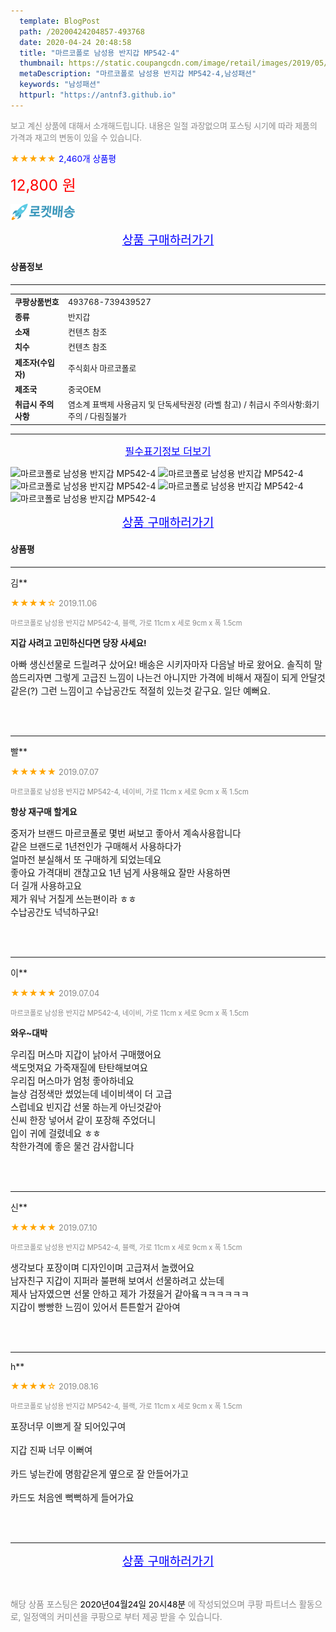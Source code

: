 ```yaml
---
  template: BlogPost
  path: /20200424204857-493768
  date: 2020-04-24 20:48:58
  title: "마르코폴로 남성용 반지갑 MP542-4"
  thumbnail: https://static.coupangcdn.com/image/retail/images/2019/05/28/14/3/179c8d67-ebf9-45eb-bb9e-0c4f9105dcc6.jpg
  metaDescription: "마르코폴로 남성용 반지갑 MP542-4,남성패션"
  keywords: "남성패션"
  httpurl: "https://antnf3.github.io"
---
```

  
<span style="color: #888;font-size:0.8rem">보고 계신 상품에 대해서 소개해드립니다.
내용은 일절 과장없으며 포스팅 시기에 따라 제품의 가격과 재고의 변동이 있을 수 있습니다.</span>
  
<span style="color: orange;">★★★★★</span> <span style="color: blue;font-size: 0.85rem;">2,460개 상품평</span>

<span style="font-size: 0.9rem"></span> 

<span style="color: red;font-size: 1.5rem;">12,800 원</span>

![로켓배송](/assets/rocket_logo.png)

<p align="center"><a href="http://me2.do/5TX1ueEf" style="font-size: 1.2rem; color: blue;">상품 구매하러가기</a></p>

#### 상품정보

---

|                  |                       |
| ---------------- | --------------------- |
| **<span style="font-size:0.8rem;">쿠팡상품번호</span>** | <span style="font-size:0.8rem;">493768-739439527</span> |
| **<span style="font-size:0.8rem;">종류</span>**    | <span style="font-size:0.8rem;">반지갑</span>        |
| **<span style="font-size:0.8rem;">소재</span>**    | <span style="font-size:0.8rem;">컨텐츠 참조</span>        |
| **<span style="font-size:0.8rem;">치수</span>**    | <span style="font-size:0.8rem;">컨텐츠 참조</span>        |
| **<span style="font-size:0.8rem;">제조자(수입자)</span>**    | <span style="font-size:0.8rem;">주식회사 마르코폴로</span>        |
| **<span style="font-size:0.8rem;">제조국</span>**    | <span style="font-size:0.8rem;">중국OEM</span>        |
| **<span style="font-size:0.8rem;">취급시 주의사항</span>**    | <span style="font-size:0.8rem;">염소계 표백제 사용금지 및 단독세탁권장 (라벨 참고) / 취급시 주의사항:화기주의 / 다림질불가</span>        |



---

<p align="center"><a href="http://me2.do/5TX1ueEf" style="font-size: 1rem; color: blue;">필수표기정보 더보기</a></p>

![마르코폴로 남성용 반지갑 MP542-4](http://thumbnail7.coupangcdn.com/thumbnails/remote/q89/image/product/content/vendorItem/2019/09/20/739439527/ad0dd2d4-e184-4afc-8548-5d98b1c979bd.jpg)
![마르코폴로 남성용 반지갑 MP542-4](http://thumbnail10.coupangcdn.com/thumbnails/remote/q89/image/retail/images/2019/06/03/11/6/f614371e-357e-4132-91e7-1abbdf31f674.jpg)
![마르코폴로 남성용 반지갑 MP542-4](http://thumbnail8.coupangcdn.com/thumbnails/remote/q89/image/retail/images/2019/06/03/11/5/9c340129-dd74-4a42-b5c9-d9e6242c7211.jpg)
![마르코폴로 남성용 반지갑 MP542-4](http://thumbnail7.coupangcdn.com/thumbnails/remote/q89/image/retail/images/2019/06/03/11/5/5a183c35-d5f5-4081-a350-2fda35d51352.jpg)
![마르코폴로 남성용 반지갑 MP542-4](http://thumbnail7.coupangcdn.com/thumbnails/remote/q89/image/retail/images/2019/06/03/11/3/e9de4a6c-5f5f-425c-867d-65a3d44d6381.jpg)

<p align="center"><a href="http://me2.do/5TX1ueEf" style="font-size: 1.2rem; color: blue;">상품 구매하러가기</a></p>

#### 상품평
  
---
  
김**
    
<span style="color: orange;">★★★★☆</span> <span style="font-size:0.8rem;color: #888;">2019.11.06</span>
    
<span style="color: #888;font-size:0.7rem">마르코폴로 남성용 반지갑 MP542-4, 블랙, 가로 11cm x 세로 9cm x 폭 1.5cm</span>
    
<span style="font-size:0.85rem">**지갑 사려고 고민하신다면 당장 사세요!**</span>
    
<span style="font-size: 0.9rem;">아빠 생신선물로 드릴려구 샀어요! 배송은 시키자마자 다음날 바로 왔어요. 솔직히 말씀드리자면 그렇게 고급진 느낌이 나는건 아니지만 가격에 비해서 재질이 되게 안달것같은(?) 그런 느낌이고 수납공간도 적절히 있는것 같구요. 일단 예뻐요.</span>
    
<br>
<br>

---
  
빨**
    
<span style="color: orange;">★★★★★</span> <span style="font-size:0.8rem;color: #888;">2019.07.07</span>
    
<span style="color: #888;font-size:0.7rem">마르코폴로 남성용 반지갑 MP542-4, 네이비, 가로 11cm x 세로 9cm x 폭 1.5cm</span>
    
<span style="font-size:0.85rem">**항상 재구매 할게요**</span>
    
<span style="font-size: 0.9rem;">중저가 브랜드 마르코폴로 몇번 써보고 좋아서 계속사용합니다<br/>같은 브랜드로 1년전인가 구매해서 사용하다가<br/>얼마전 분실해서 또 구매하게 되었는데요<br/>좋아요 가격대비 갠찮고요 1년 넘게 사용해요 잘만 사용하면<br/>더 길개 사용하고요<br/>제가 워낙 거칠게 쓰는편이라 ㅎㅎ<br/>수납공간도 넉넉하구요!</span>
    
<br>
<br>

---
  
이**
    
<span style="color: orange;">★★★★★</span> <span style="font-size:0.8rem;color: #888;">2019.07.04</span>
    
<span style="color: #888;font-size:0.7rem">마르코폴로 남성용 반지갑 MP542-4, 네이비, 가로 11cm x 세로 9cm x 폭 1.5cm</span>
    
<span style="font-size:0.85rem">**와우~대박**</span>
    
<span style="font-size: 0.9rem;">우리집 머스마 지갑이 낡아서 구매했어요<br/>색도멋져요 가죽재질에 탄탄해보여요<br/>우리집 머스마가 엄청 좋아하네요<br/>늘상 검정색만 썼었는데 네이비색이 더 고급<br/>스럽네요 빈지갑 선물 하는게 아닌것같아<br/>신씨 한장 넣어서 같이 포장해 주었더니<br/>입이 귀에 걸렸네요 ㅎㅎ<br/>착한가격에 좋은 물건 감사합니다</span>
    
<br>
<br>

---
  
신**
    
<span style="color: orange;">★★★★★</span> <span style="font-size:0.8rem;color: #888;">2019.07.10</span>
    
<span style="color: #888;font-size:0.7rem">마르코폴로 남성용 반지갑 MP542-4, 블랙, 가로 11cm x 세로 9cm x 폭 1.5cm</span>
    

    
<span style="font-size: 0.9rem;">생각보다 포장이며 디자인이며 고급져서 놀랬어요<br/>남자친구 지갑이 지퍼라 불편해 보여서 선물하려고 샀는데<br/>제사 남자였으면 선물 안하고 제가 가졌을거 같아욬ㅋㅋㅋㅋㅋㅋ<br/>지갑이 빵빵한 느낌이 있어서 튼튼할거 같아여</span>
    
<br>
<br>

---
  
h**
    
<span style="color: orange;">★★★★☆</span> <span style="font-size:0.8rem;color: #888;">2019.08.16</span>
    
<span style="color: #888;font-size:0.7rem">마르코폴로 남성용 반지갑 MP542-4, 블랙, 가로 11cm x 세로 9cm x 폭 1.5cm</span>
    

    
<span style="font-size: 0.9rem;">포장너무 이쁘게 잘 되어있구여<br/><br/>지갑 진짜 너무 이뻐여<br/><br/>카드 넣는칸에 명함같은게 옆으로 잘 안들어가고<br/><br/>카드도 처음엔 뻑뻑하게 들어가요</span>
    
<br>
<br>


  
---
  
<p align="center"><a href="http://me2.do/5TX1ueEf" style="font-size: 1.2rem; color: blue;">상품 구매하러가기</a></p>
  
<br>
  
<span style="font-size: 0.85rem; color: #888;">해당 상품 포스팅은 <span style="color: #000;"> 2020년04월24일 20시48분 </span> 에 작성되었으며 쿠팡 파트너스 활동으로, 일정액의 커미션을 쿠팡으로 부터 제공 받을 수 있습니다.</span>